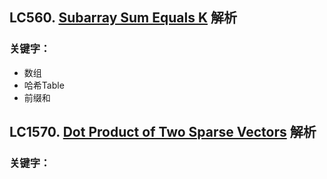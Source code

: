 ## LC560. [Subarray Sum Equals K](https://leetcode.com/problems/subarray-sum-equals-k/) 解析
### 关键字：
* 数组
* 哈希Table
* 前缀和

## LC1570. [Dot Product of Two Sparse Vectors](https://zhenchaogan.gitbook.io/leetcode-solution/leetcode-1570-dot-product-of-two-sparse-vectors) 解析
### 关键字：
